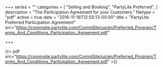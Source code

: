 +++
series = ""
categories = [
  "Selling and Booking",
  "PartyLite Preferred",
]
description = "The Participation Agreement for your Customers."
filetype = "pdf"
active = true
date = "2016-11-18T12:55:13-05:00"
title = "PartyLite Preferred Participation Agreement"
src="https://commsite.partylite.com/CommSite/us/en/Preferred_Program/Terms_And_Conditions_Participation_Agreement.pdf"

+++

{{< pdf src="https://commsite.partylite.com/CommSite/us/en/Preferred_Program/Terms_And_Conditions_Participation_Agreement.pdf" >}}

